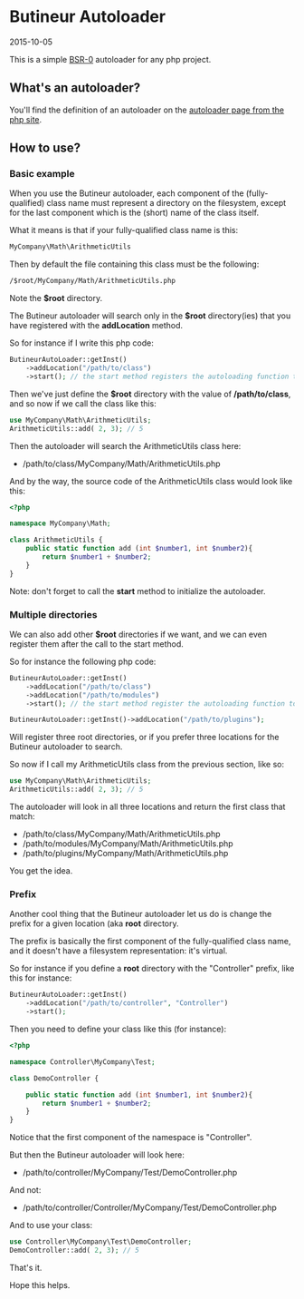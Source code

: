 Butineur Autoloader
=========================
2015-10-05



This is a simple [BSR-0](https://github.com/lingtalfi/BumbleBee/blob/master/Autoload/convention.bsr0.eng.md) autoloader for any php project.



What's an autoloader?
-------------------

You'll find the definition of an autoloader on the [autoloader page from the php site](http://php.net/manual/en/language.oop5.autoload.php).




How to use?
----------------



### Basic example

When you use the Butineur autoloader, each component of the (fully-qualified) class name must represent a directory on the filesystem,
except for the last component which is the (short) name of the class itself.


What it means is that if your fully-qualified class name is this:

```txt
MyCompany\Math\ArithmeticUtils
```

Then by default the file containing this class must be the following:

```txt
/$root/MyCompany/Math/ArithmeticUtils.php
```

Note the **$root** directory.

The Butineur autoloader will search only in the **$root** directory(ies) that you have registered with the **addLocation** method.

So for instance if I write this php code:


```php
ButineurAutoLoader::getInst()
    ->addLocation("/path/to/class")
    ->start(); // the start method registers the autoloading function to php
```


Then we've just define the **$root** directory with the value of **/path/to/class**, and so now if we call the class like this:

```php
use MyCompany\Math\ArithmeticUtils;
ArithmeticUtils::add( 2, 3); // 5
```

Then the autoloader will search the ArithmeticUtils class here:

- /path/to/class/MyCompany/Math/ArithmeticUtils.php


And by the way, the source code of the ArithmeticUtils class would look like this:

```php
<?php

namespace MyCompany\Math;

class ArithmeticUtils {
    public static function add (int $number1, int $number2){
        return $number1 + $number2;
    }
}


```





Note: don't forget to call the **start** method to initialize the autoloader.






### Multiple directories

We can also add other **$root** directories if we want, and we can even register them after the call to the start method.

So for instance the following php code:

```php
ButineurAutoLoader::getInst()
    ->addLocation("/path/to/class")
    ->addLocation("/path/to/modules")
    ->start(); // the start method register the autoloading function to php

ButineurAutoLoader::getInst()->addLocation("/path/to/plugins");
```


Will register three root directories, or if you prefer three locations for the Butineur autoloader to search.





So now if I call my ArithmeticUtils class from the previous section, like so:

```php
use MyCompany\Math\ArithmeticUtils;
ArithmeticUtils::add( 2, 3); // 5
```

The autoloader will look in all three locations and return the first class that match:

- /path/to/class/MyCompany/Math/ArithmeticUtils.php
- /path/to/modules/MyCompany/Math/ArithmeticUtils.php
- /path/to/plugins/MyCompany/Math/ArithmeticUtils.php


You get the idea.



### Prefix

Another cool thing that the Butineur autoloader let us do is change the prefix for a given location (aka **root** directory.

The prefix is basically the first component of the fully-qualified class name, and it doesn't have a filesystem representation: it's virtual.

So for instance if you define a **root** directory with the "Controller" prefix, like this for instance:

```php
ButineurAutoLoader::getInst()
    ->addLocation("/path/to/controller", "Controller")
    ->start();
```

Then you need to define your class like this (for instance):

```php
<?php

namespace Controller\MyCompany\Test;

class DemoController {

    public static function add (int $number1, int $number2){
        return $number1 + $number2;
    }
}

```

Notice that the first component of the namespace is "Controller".

But then the Butineur autoloader will look here:

- /path/to/controller/MyCompany/Test/DemoController.php

And not:

- /path/to/controller/Controller/MyCompany/Test/DemoController.php


And to use your class:


```php
use Controller\MyCompany\Test\DemoController;
DemoController::add( 2, 3); // 5
```



That's it.

Hope this helps.








